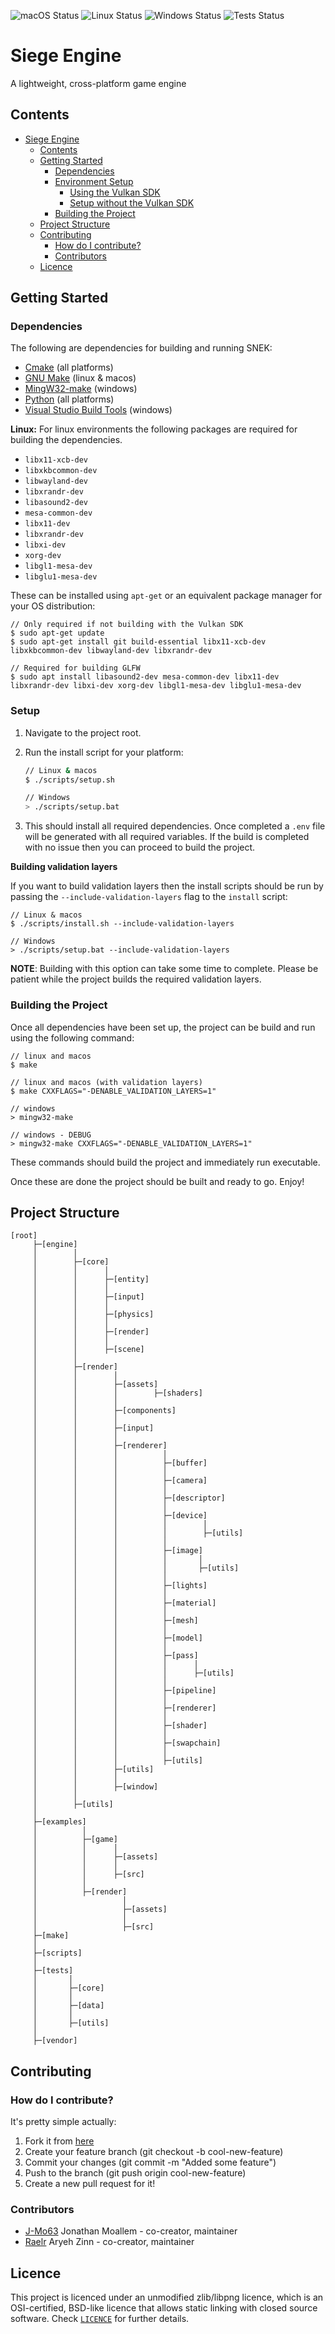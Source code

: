 ![macOS Status](../../workflows/macOS/badge.svg)
![Linux Status](../../workflows/Ubuntu/badge.svg)
![Windows Status](../../workflows/Windows/badge.svg)
![Tests Status](../../workflows/Tests/badge.svg)
# Siege Engine

A lightweight, cross-platform game engine

## Contents

- [Siege Engine](#siege-engine)
    - [Contents](#contents)
    - [Getting Started](#getting-started)
        - [Dependencies](#dependencies)
        - [Environment Setup](#environment-setup)
            - [Using the Vulkan SDK](#using-the-vulkan-sdk)
            - [Setup without the Vulkan SDK](#setup-without-the-vulkan-sdk)
        - [Building the Project](#building-the-project)
    - [Project Structure](#project-structure)
    - [Contributing](#contributing)
        - [How do I contribute?](#how-do-i-contribute)
        - [Contributors](#contributors)
    - [Licence](#licence)

## Getting Started

### Dependencies

The following are dependencies for building and running SNEK:

- [Cmake](https://cmake.org/) (all platforms)
- [GNU Make](https://www.gnu.org/software/make/) (linux & macos)
- [MingW32-make](https://www.mingw-w64.org/) (windows)
- [Python](https://www.python.org/) (all platforms)
- [Visual Studio Build Tools](https://visualstudio.microsoft.com/downloads/) (windows)

**Linux:** For linux environments the following packages are required for building the dependencies.

- `libx11-xcb-dev`
- `libxkbcommon-dev`
- `libwayland-dev`
- `libxrandr-dev`
- `libasound2-dev`
- `mesa-common-dev`
- `libx11-dev`
- `libxrandr-dev`
- `libxi-dev`
- `xorg-dev`
- `libgl1-mesa-dev`
- `libglu1-mesa-dev`

These can be installed using `apt-get` or an equivalent package manager for your OS distribution:

```
// Only required if not building with the Vulkan SDK
$ sudo apt-get update
$ sudo apt-get install git build-essential libx11-xcb-dev libxkbcommon-dev libwayland-dev libxrandr-dev

// Required for building GLFW
$ sudo apt install libasound2-dev mesa-common-dev libx11-dev libxrandr-dev libxi-dev xorg-dev libgl1-mesa-dev libglu1-mesa-dev
```

### Setup

1. Navigate to the project root.
2. Run the install script for your platform:

   ```bash
   // Linux & macos
   $ ./scripts/setup.sh

   // Windows
   > ./scripts/setup.bat
   ```

3. This should install all required dependencies. Once completed a `.env` file will be generated with all required variables. If the build is completed with no issue then you can proceed to build the project.

**Building validation layers**

If you want to build validation layers then the install scripts should be run by passing the `--include-validation-layers` flag to the `install` script:

```
// Linux & macos
$ ./scripts/install.sh --include-validation-layers

// Windows
> ./scripts/setup.bat --include-validation-layers
```

**NOTE**: Building with this option can take some time to complete. Please be patient while the project builds the required validation layers.

### Building the Project

Once all dependencies have been set up, the project can be build and run using the following command:

```
// linux and macos
$ make

// linux and macos (with validation layers)
$ make CXXFLAGS="-DENABLE_VALIDATION_LAYERS=1"

// windows
> mingw32-make

// windows - DEBUG
> mingw32-make CXXFLAGS="-DENABLE_VALIDATION_LAYERS=1"
```

These commands should build the project and immediately run executable.

Once these are done the project should be built and ready to go. Enjoy!

## Project Structure

```
[root]
     ├─[engine]
     │        │
     │        ├─[core]
     │        │      │
     │        │      ├─[entity]
     │        │      │
     │        │      ├─[input]
     │        │      │
     │        │      ├─[physics]
     │        │      │
     │        │      ├─[render]
     │        │      │
     │        │      ├─[scene]
     │        │
     │        ├─[render]
     │        │        │  
     │        │        ├─[assets]
     │        │        │        ├─[shaders]
     │        │        │
     │        │        ├─[components]
     │        │        │
     │        │        ├─[input]
     │        │        │       
     │        │        ├─[renderer]
     │        │        │          │
     │        │        │          ├─[buffer]
     │        │        │          │
     │        │        │          ├─[camera]
     │        │        │          │
     │        │        │          ├─[descriptor]
     │        │        │          │
     │        │        │          ├─[device]
     │        │        │          │        │
     │        │        │          │        ├─[utils]
     │        │        │          │
     │        │        │          ├─[image]
     │        │        │          │       │
     │        │        │          │       ├─[utils]
     │        │        │          │
     │        │        │          ├─[lights]
     │        │        │          │
     │        │        │          ├─[material]
     │        │        │          │
     │        │        │          ├─[mesh]
     │        │        │          │
     │        │        │          ├─[model]
     │        │        │          │
     │        │        │          ├─[pass]
     │        │        │          │      │
     │        │        │          │      ├─[utils]
     │        │        │          │
     │        │        │          ├─[pipeline]
     │        │        │          │
     │        │        │          ├─[renderer]
     │        │        │          │
     │        │        │          ├─[shader]
     │        │        │          │
     │        │        │          ├─[swapchain]
     │        │        │          │
     │        │        │          ├─[utils]
     │        │        ├─[utils]
     │        │        │
     │        │        ├─[window]
     │        │
     │        ├─[utils]
     │
     ├─[examples]
     │          │
     │          ├─[game]
     │          │      │
     │          │      ├─[assets]
     │          │      │
     │          │      ├─[src]
     │          │      
     │          ├─[render]
     │                   │
     │                   ├─[assets]
     │                   │
     │                   ├─[src]
     ├─[make]
     │
     ├─[scripts]
     │
     ├─[tests]
     │       │
     │       ├─[core]
     │       │
     │       ├─[data]
     │       │
     │       ├─[utils]
     │
     ├─[vendor]
```

## Contributing

### How do I contribute?

It's pretty simple actually:

1. Fork it from [here](https://github.com/CapsCollective/a-dark-discomfort/fork)
2. Create your feature branch (git checkout -b cool-new-feature)
3. Commit your changes (git commit -m "Added some feature")
4. Push to the branch (git push origin cool-new-feature)
5. Create a new pull request for it!

### Contributors

- [J-Mo63](https://github.com/J-Mo63) Jonathan Moallem - co-creator, maintainer
- [Raelr](https://github.com/Raelr) Aryeh Zinn - co-creator, maintainer

## Licence

This project is licenced under an unmodified zlib/libpng licence, which is an OSI-certified, BSD-like licence that allows static linking with closed source software. Check [`LICENCE`](LICENSE) for further details.